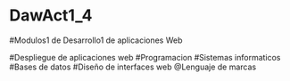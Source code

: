 # DawAct1_4

#Modulos1 de Desarrollo1 de aplicaciones Web

#Despliegue de aplicaciones web
#Programacion 
#Sistemas informaticos
#Bases de datos
#Diseño de interfaces web
@Lenguaje de marcas
